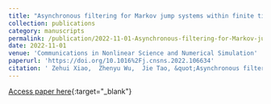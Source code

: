```yaml
---
title: "Asynchronous filtering for Markov jump systems within finite time: A general event-triggered communication"
collection: publications
category: manuscripts
permalink: /publication/2022-11-01-Asynchronous-filtering-for-Markov-jump-systems-within-finite-time-A-general-event-triggered-communication
date: 2022-11-01
venue: 'Communications in Nonlinear Science and Numerical Simulation'
paperurl: 'https://doi.org/10.1016%2Fj.cnsns.2022.106634'
citation: ' Zehui Xiao,  Zhenyu Wu,  Jie Tao, &quot;Asynchronous filtering for Markov jump systems within finite time: A general event-triggered communication; Communications in Nonlinear Science and Numerical Simulation, 2022.'
---
```

[Access paper here](https://doi.org/10.1016%2Fj.cnsns.2022.106634){:target="_blank"}
